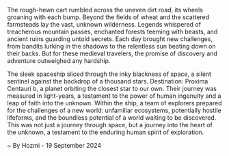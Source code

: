 
The rough-hewn cart rumbled across the uneven dirt road, its wheels groaning with each bump.  Beyond the fields of wheat and the scattered farmsteads lay the vast, unknown wilderness.  Legends whispered of treacherous mountain passes, enchanted forests teeming with beasts, and ancient ruins guarding untold secrets.  Each day brought new challenges, from bandits lurking in the shadows to the relentless sun beating down on their backs.  But for these medieval travelers, the promise of discovery and adventure outweighed any hardship.

The sleek spaceship sliced through the inky blackness of space, a silent sentinel against the backdrop of a thousand stars.  Destination: Proxima Centauri b, a planet orbiting the closest star to our own.  Their journey was measured in light-years, a testament to the power of human ingenuity and a leap of faith into the unknown.  Within the ship, a team of explorers prepared for the challenges of a new world: unfamiliar ecosystems, potentially hostile lifeforms, and the boundless potential of a world waiting to be discovered.  This was not just a journey through space, but a journey into the heart of the unknown, a testament to the enduring human spirit of exploration. 

~ By Hozmi - 19 September 2024
